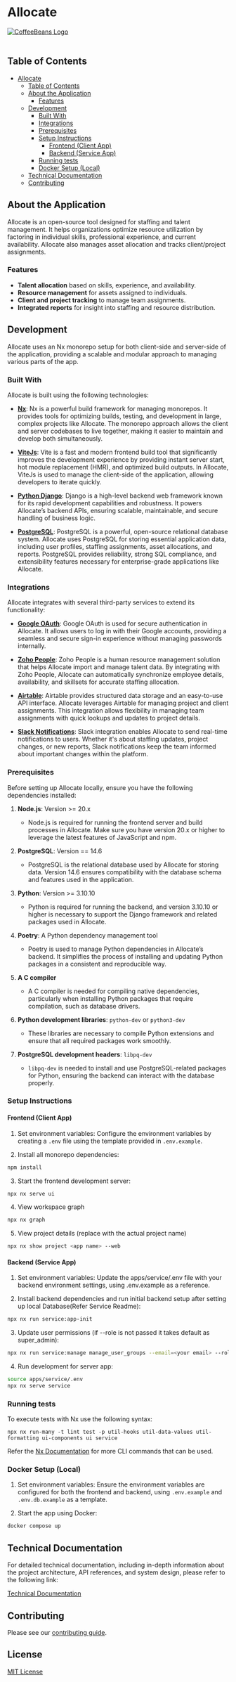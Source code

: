 # Allocate

<a href="https://coffeebeans.io/">
    <img alt="CoffeeBeans Logo" src="https://coffeebeans.io/images/home/cbLogoNew.svg">
</a>
<br></br>

## Table of Contents

- [Allocate](#allocate)
  - [Table of Contents](#table-of-contents)
  - [About the Application](#about-the-application)
    - [Features](#features)
  - [Development](#development)
    - [Built With](#built-with)
    - [Integrations](#integrations)
    - [Prerequisites](#prerequisites)
    - [Setup Instructions](#setup-instructions)
      - [Frontend (Client App)](#frontend-client-app)
      - [Backend (Service App)](#backend-service-app)
    - [Running tests](#running-tests)
    - [Docker Setup (Local)](#docker-setup-local)
  - [Technical Documentation](#technical-documentation)
  - [Contributing](#contributing)

## About the Application

Allocate is an open-source tool designed for staffing and talent management. It helps organizations optimize resource utilization by factoring in individual skills, professional experience, and current availability. Allocate also manages asset allocation and tracks client/project assignments.

### Features

- **Talent allocation** based on skills, experience, and availability.
- **Resource management** for assets assigned to individuals.
- **Client and project tracking** to manage team assignments.
- **Integrated reports** for insight into staffing and resource distribution.

## Development

Allocate uses an Nx monorepo setup for both client-side and server-side of the application, providing a scalable and modular approach to managing various parts of the app.

### Built With

Allocate is built using the following technologies:

- **[Nx](https://nx.dev/)**: Nx is a powerful build framework for managing monorepos. It provides tools for optimizing builds, testing, and development in large, complex projects like Allocate. The monorepo approach allows the client and server codebases to live together, making it easier to maintain and develop both simultaneously.
- **[ViteJs](https://vitejs.dev/)**: Vite is a fast and modern frontend build tool that significantly improves the development experience by providing instant server start, hot module replacement (HMR), and optimized build outputs. In Allocate, ViteJs is used to manage the client-side of the application, allowing developers to iterate quickly.

- **[Python Django](https://www.djangoproject.com/)**: Django is a high-level backend web framework known for its rapid development capabilities and robustness. It powers Allocate’s backend APIs, ensuring scalable, maintainable, and secure handling of business logic.

- **[PostgreSQL](https://www.postgresql.org/)**: PostgreSQL is a powerful, open-source relational database system. Allocate uses PostgreSQL for storing essential application data, including user profiles, staffing assignments, asset allocations, and reports. PostgreSQL provides reliability, strong SQL compliance, and extensibility features necessary for enterprise-grade applications like Allocate.

### Integrations

Allocate integrates with several third-party services to extend its functionality:

- **[Google OAuth](https://developers.google.com/identity/protocols/oauth2)**: Google OAuth is used for secure authentication in Allocate. It allows users to log in with their Google accounts, providing a seamless and secure sign-in experience without managing passwords internally.

- **[Zoho People](https://www.zoho.com/people/api/overview.html)**: Zoho People is a human resource management solution that helps Allocate import and manage talent data. By integrating with Zoho People, Allocate can automatically synchronize employee details, availability, and skillsets for accurate staffing allocation.

- **[Airtable](https://support.airtable.com/docs/api)**: Airtable provides structured data storage and an easy-to-use API interface. Allocate leverages Airtable for managing project and client assignments. This integration allows flexibility in managing team assignments with quick lookups and updates to project details.

- **[Slack Notifications](https://api.slack.com/)**: Slack integration enables Allocate to send real-time notifications to users. Whether it's about staffing updates, project changes, or new reports, Slack notifications keep the team informed about important changes within the platform.

### Prerequisites

Before setting up Allocate locally, ensure you have the following dependencies installed:

1. **Node.js**: Version >= 20.x

   - Node.js is required for running the frontend server and build processes in Allocate. Make sure you have version 20.x or higher to leverage the latest features of JavaScript and npm.

2. **PostgreSQL**: Version == 14.6

   - PostgreSQL is the relational database used by Allocate for storing data. Version 14.6 ensures compatibility with the database schema and features used in the application.

3. **Python**: Version >= 3.10.10

   - Python is required for running the backend, and version 3.10.10 or higher is necessary to support the Django framework and related packages used in Allocate.

4. **Poetry**: A Python dependency management tool

   - Poetry is used to manage Python dependencies in Allocate’s backend. It simplifies the process of installing and updating Python packages in a consistent and reproducible way.

5. **A C compiler**

   - A C compiler is needed for compiling native dependencies, particularly when installing Python packages that require compilation, such as database drivers.

6. **Python development libraries**: `python-dev` or `python3-dev`

   - These libraries are necessary to compile Python extensions and ensure that all required packages work smoothly.

7. **PostgreSQL development headers**: `libpq-dev`
   - `libpq-dev` is needed to install and use PostgreSQL-related packages for Python, ensuring the backend can interact with the database properly.

### Setup Instructions

#### Frontend (Client App)

1. Set environment variables: Configure the environment variables by creating a `.env` file using the template provided in `.env.example`.

2. Install all monorepo dependencies:

```bash
npm install
```

3. Start the frontend development server:

```bash
npx nx serve ui
```

4. View workspace graph

```bash
npx nx graph
```

5. View project details (replace <app name> with the actual project name)

```bash
npx nx show project <app name> --web
```

#### Backend (Service App)

1. Set environment variables: Update the apps/service/.env file with your backend environment settings, using .env.example as a reference.

2. Install backend dependencies and run initial backend setup after setting up local Database(Refer Service Readme):

```bash
npx nx run service:app-init
```

3. Update user permissions (if --role is not passed it takes default as super_admin):

```bash
npx nx run service:manage manage_user_groups --email=<your email> --role=<role name> --create
```

4. Run development for server app:

```bash
source apps/service/.env
npx nx serve service
```

### Running tests

To execute tests with Nx use the following syntax:

```
npx nx run-many -t lint test -p util-hooks util-data-values util-formatting ui-components ui service
```

Refer the [Nx Documentation](https://nx.dev/nx-api) for more CLI commands that can be used.

### Docker Setup (Local)

1. Set environment variables: Ensure the environment variables are configured for both the frontend and backend, using `.env.example` and `.env.db.example` as a template.

2. Start the app using Docker:

```bash
docker compose up
```

## Technical Documentation

For detailed technical documentation, including in-depth information about the project architecture, API references, and system design, please refer to the following link:

[Technical Documentation](https://coffee-book.coffeebeans.io/doc/technical-documentation-eOtMiGW4WL)

## Contributing

Please see our [contributing guide](/CONTRIBUTING.md).


## License
  
[MIT License](/LICENSE)
